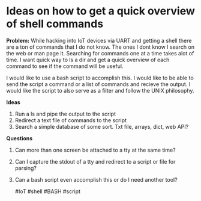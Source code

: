# Ideas on how to get a quick overview of shell commands

**Problem:** While hacking into IoT devices via UART and getting a shell there are a ton of commands that I do not know.
The ones I dont know I search on the web or man page it. Searching for commands one at a time takes alot of time.
I want quick way to ls a dir and get a quick overview of each command to see if the command will be useful.

I would like to use a bash script to accomplish this.
I would like to be able to send the script a command or a list of commands and recieve the output.
I would like the script to also serve as a filter and follow the UNIX philosophy.

**Ideas** 
1. Run a ls and pipe the output to the script
2. Redirect a text file of commands to the script
3. Search a simple database of some sort. Txt file, arrays, dict, web API?

**Questions**
1. Can more than one screen be attached to a tty at the same time?
2. Can I capture the stdout of a tty and redirect to a script or file for parsing?
3. Can a bash script even accomplish this or do I need another tool?

    #IoT #shell #BASH #script
